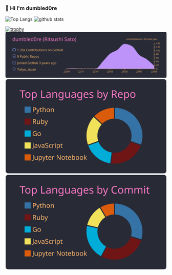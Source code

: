 ### 👋 Hi I'm dumbled0re 

<!--
**dumbled0re/dumbled0re** is a ✨ _special_ ✨ repository because its `README.md` (this file) appears on your GitHub profile.

Here are some ideas to get you started:

- 🔭 I’m currently working on ...
- 🌱 I’m currently learning ...
- 👯 I’m looking to collaborate on ...
- 🤔 I’m looking for help with ...
- 💬 Ask me about ...
- 📫 How to reach me: ...
- 😄 Pronouns: ...
- ⚡ Fun fact: ...
-->

<!-- 
![Ritsushi's GitHub stats](https://github-readme-stats.vercel.app/api?username=dumbled0re&count_private=true&show_icons=true&theme=radical&include_all_commits=true)

[![Top Langs](https://github-readme-stats.vercel.app/api/top-langs/?username=dumbled0re&theme=radical&show_icons=true&layout=compact)](https://github.com/dumbled0re/github-readme-stats)
-->

<p align="left"> 
  <img alt="Top Langs" height="150px" src="https://github-readme-stats.vercel.app/api/top-langs/?username=dumbled0re&layout=compact&theme=onedark&show_icons=true&hide=jupyter%20notebook,css,makefile&langs_count=10" />
  <img alt="github stats" height="150px" src="https://github-readme-stats.vercel.app/api?username=dumbled0re&count_private=true&show_icons=true&theme=onedark&include_all_commits=true" />
</p>

[![trophy](https://github-profile-trophy.vercel.app/?username=dumbled0re&title=Commits,PullRequest,Repositories,Followers,Issues,Stars&theme=gruvbox)](https://github.com/ryo-ma/github-profile-trophy)
[![](https://raw.githubusercontent.com/dumbled0re/dumbled0re/master/profile-summary-card-output/dracula/0-profile-details.svg)](https://github.com/vn7n24fzkq/github-profile-summary-cards)
[![](https://raw.githubusercontent.com/dumbled0re/dumbled0re/master/profile-summary-card-output/dracula/1-repos-per-language.svg)](https://github.com/vn7n24fzkq/github-profile-summary-cards) 
[![](https://raw.githubusercontent.com/dumbled0re/dumbled0re/master/profile-summary-card-output/dracula/2-most-commit-language.svg)](https://github.com/vn7n24fzkq/github-profile-summary-cards)
